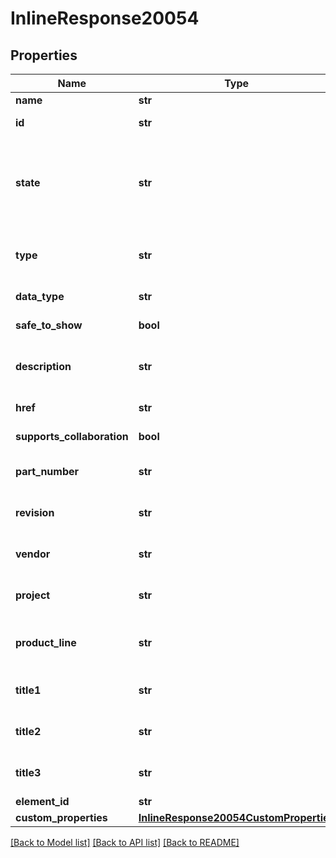 # InlineResponse20054

## Properties
Name | Type | Description | Notes
------------ | ------------- | ------------- | -------------
**name** | **str** | Element name | [optional] 
**id** | **str** | Onshape internal use | [optional] 
**state** | **str** | Element state, which can be: IN_PROGRESS, PENDING, RELEASED, OBSOLETE, UNKNOWN | [optional] 
**type** | **str** | Element type (PARTSTUDIO, ASSEMBLY, BLOB, etc.) | [optional] 
**data_type** | **str** | Onshape internal use | [optional] 
**safe_to_show** | **bool** | Onshape internal use | [optional] 
**description** | **str** | Element description (user-specified) | [optional] 
**href** | **str** | Onshape internal use | [optional] 
**supports_collaboration** | **bool** | Onshape internal use | [optional] 
**part_number** | **str** | Element part number (user-specified) | [optional] 
**revision** | **str** | Element revision (user-specified) | [optional] 
**vendor** | **str** | Element vendor (user-specified) | [optional] 
**project** | **str** | Element project (user-specified) | [optional] 
**product_line** | **str** | Element product line (user-specified) | [optional] 
**title1** | **str** | Element title 1 (user-specified) | [optional] 
**title2** | **str** | Element title 2 (user-specified) | [optional] 
**title3** | **str** | Element title 3 (user-specified) | [optional] 
**element_id** | **str** | Element ID | [optional] 
**custom_properties** | [**InlineResponse20054CustomProperties**](InlineResponse20054CustomProperties.md) |  | [optional] 

[[Back to Model list]](../README.md#documentation-for-models) [[Back to API list]](../README.md#documentation-for-api-endpoints) [[Back to README]](../README.md)


